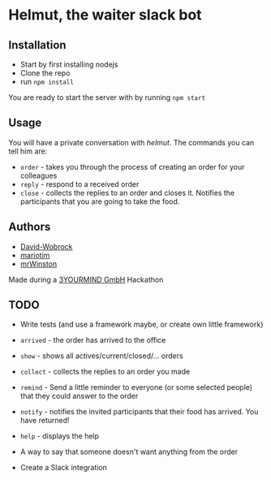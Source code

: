 # Helmut, the waiter slack bot

## Installation

* Start by first installing nodejs
* Clone the repo
* run `npm install`

You are ready to start the server with by running `npm start`

## Usage

You will have a private conversation with _helmut_. The commands you can tell him are:
* `order` - takes you through the process of creating an order for your colleagues
* `reply` - respond to a received order
* `close` - collects the replies to an order and closes it. Notifies the participants that you are going to take the food.

## Authors

* [David-Wobrock](https://github.com/David-Wobrock)
* [mariotim](https://github.com/mariotim)
* [mrWinston](https://github.com/mrWinston)

Made during a [3YOURMIND GmbH](https://www.3yourmind.com) Hackathon

## TODO

* Write tests (and use a framework maybe, or create own little framework)

* `arrived` - the order has arrived to the office
* `show` - shows all actives/current/closed/... orders
* `collect` - collects the replies to an order you made
* `remind` - Send a little reminder to everyone (or some selected people) that they could answer to the order
* `notify` - notifies the invited participants that their food has arrived. You have returned!
* `help` - displays the help

* A way to say that someone doesn't want anything from the order

* Create a Slack integration

